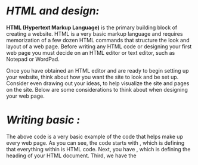 # *HTML and design:*

**HTML (Hypertext Markup Language)** is the primary building block of creating a 
website. HTML is a very basic markup language and requires memorization of a 
few dozen HTML commands that structure the look and layout of a web page. Before 
writing any HTML code or designing your first web page
 you must decide on an HTML editor or text editor, such as Notepad or WordPad.

Once you have obtained an HTML editor and are ready to begin setting up your 
website, think about how you want the site to look and be set up.
 Consider even drawing out your ideas, to help visualize the site 
 and pages on the site. Below are some considerations to think about
  when designing your web page.

  # *Writing basic :*
The above code is a very basic example of the code that helps make up every web page.
 As you can see, the code starts with <html>, which is defining that everything within <html> is HTML code.
      Next, you have <head>, which is defining the heading of your HTML document. Third, we have the <title> section
           within <head>, which defines the web page title that is displayed at the top of the Internet browser window. 
               Finally, the <body> section contains what is shown on the web page.

Below is additional code that can be placed in the <body> section of the code
    
    to help familiarize you with some of the most commonly used HTML commands.

     *WireFrames*:

     A wireframe is a simple sketch of the key information that needs to go on each page of a
site. It shows the hierarchy of the information and how much space it might require.

# Html5 Layout:

  HTML5 introduces a new set of elements that allow you to divide up the
parts of a page. The names of these elements indicate the kind of content
you will find in them. They are still subject to change, but that has not
stopped many web page authors using them already

![](https://www.mrc-productivity.com/forum/images/semantics.jpg)


    
